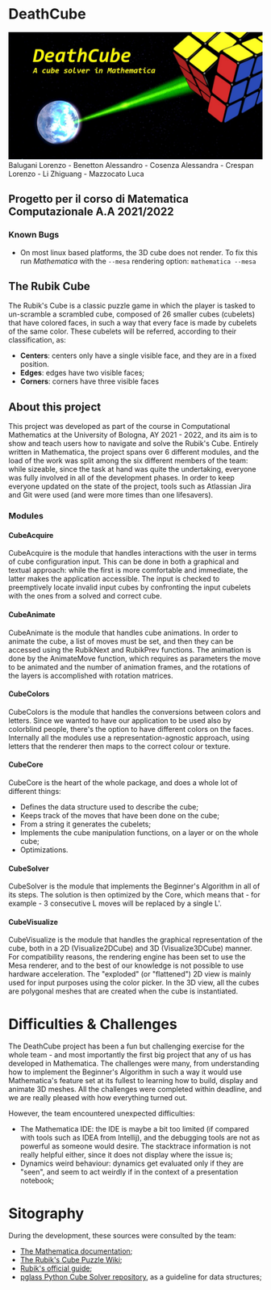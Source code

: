 # DeathCube
![DeathCube](Images/deathcube_logo.jpeg)
Balugani Lorenzo - Benetton Alessandro - Cosenza Alessandra - Crespan Lorenzo - Li Zhiguang - Mazzocato Luca

## Progetto per il corso di Matematica Computazionale A.A 2021/2022

### Known Bugs
- On most linux based platforms, the 3D cube does not render. To fix this run _Mathematica_ with the `--mesa` rendering option: ```mathematica --mesa```

## The Rubik Cube
The Rubik's Cube is a classic puzzle game in which the player is tasked to un-scramble a scrambled cube, composed of 26 smaller cubes (cubelets) that have colored faces, in such a way that every face is made by cubelets of the same color. These cubelets will be referred, according to their classification, as:
- **Centers**: centers only have a single visible face, and they are in a fixed position.
- **Edges**: edges have two visible faces;
- **Corners**: corners have three visible faces

## About this project
This project was developed as part of the course in Computational Mathematics at the University of Bologna, AY 2021 - 2022, and its aim is to show and teach users how to navigate and solve the Rubik's Cube. 
Entirely written in Mathematica, the project spans over 6 different modules, and the load of the work was split among the six different members of the team: while sizeable, since the task at hand was quite the undertaking, everyone was fully involved in all of the development phases.
In order to keep everyone updated on the state of the project, tools such as Atlassian Jira and Git were used (and were more times than one lifesavers).
### Modules
#### CubeAcquire
CubeAcquire is the module that handles interactions with the user in terms of cube configuration input. This can be done in both a graphical and textual approach: while the first is more comfortable and immediate, the latter makes the application accessible.
The input is checked to preemptively locate invalid input cubes by confronting the input cubelets with the ones from a solved and correct cube.
#### CubeAnimate
CubeAnimate is the module that handles cube animations.
In order to animate the cube, a list of moves must be set, and then they can be accessed using the RubikNext and RubikPrev functions.
The animation is done by the AnimateMove function, which requires as parameters the move to be animated and the number of animation frames, and the rotations of the layers is accomplished with rotation matrices.
#### CubeColors
CubeColors is the module that handles the conversions between colors and letters.
Since we wanted to have our application to be used also by colorblind people, there's the option to have different colors on the faces.
Internally all the modules use a representation-agnostic approach, using letters that the renderer then maps to the correct colour or texture.
#### CubeCore
CubeCore is the heart of the whole package, and does a whole lot of different things:
- Defines the data structure used to describe the cube;
- Keeps track of the moves that have been done on the cube;
- From a string it generates the cubelets;
- Implements the cube manipulation functions, on a layer or on the whole cube;
- Optimizations.
#### CubeSolver
CubeSolver is the module that implements the Beginner's Algorithm in all of its steps. The solution is then optimized by the Core, which means that - for example - 3 consecutive L moves will be replaced by a single L'.
#### CubeVisualize
CubeVisualize is the module that handles the graphical representation of the cube, both in a 2D (Visualize2DCube) and 3D (Visualize3DCube) manner. For compatibility reasons, the rendering engine has been set to use the Mesa renderer, and to the best of our knowledge is not possible to use hardware acceleration.
The "exploded" (or "flattened") 2D view is mainly used for input purposes using the color picker.
In the 3D view, all the cubes are polygonal meshes that are created when the cube is instantiated.
# Difficulties & Challenges
The DeathCube project has been a fun but challenging exercise for the whole team - and most importantly the first big project that any of us has developed in Mathematica. The challenges were many, from understanding how to implement the Beginner's Algorithm in such a way it would use Mathematica's feature set at its fullest to learning how to build, display and animate 3D meshes. All the challenges were completed within deadline, and we are really pleased with how everything turned out.

However, the team encountered unexpected difficulties:
- The Mathematica IDE: the IDE is maybe a bit too limited (if compared with tools such as IDEA from Intellij), and the debugging tools are not as powerful as someone would desire. The stacktrace information is not really helpful either, since it does not display where the issue is;
- Dynamics weird behaviour: dynamics get evaluated only if they are "seen", and seem to act weirdly if in the context of a presentation notebook;

# Sitography
During the development, these sources were consulted by the team:
- [The Mathematica documentation](https://reference.wolfram.com/language/);
- [The Rubik's Cube Puzzle Wiki](https://ruwix.com);
- [Rubik's official guide](https://rubiks.com/solve-it);
- [pglass Python Cube Solver repository](https://github.com/pglass/cube), as a guideline for data structures;
